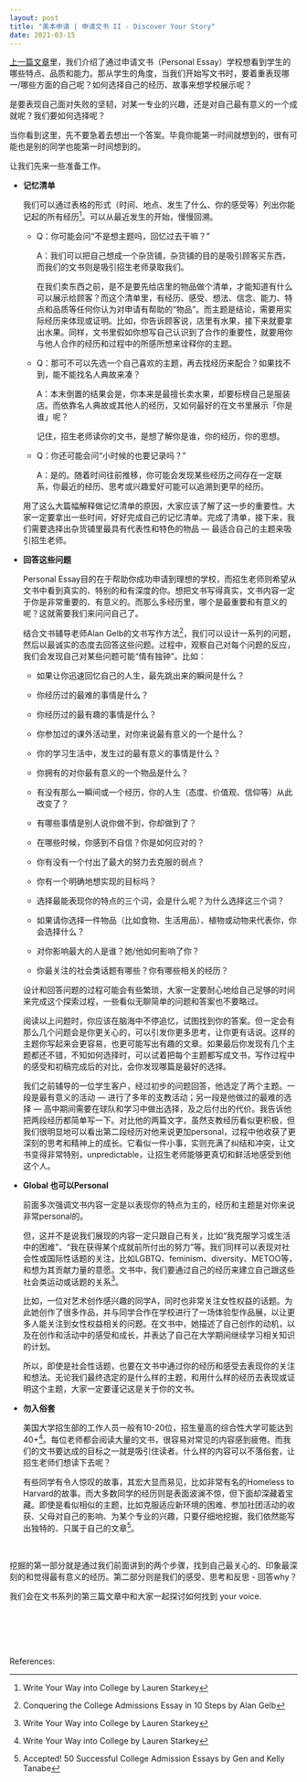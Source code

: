 ```yaml
---
layout: post
title: "美本申请 | 申请文书 II - Discover Your Story"
date: 2021-03-15
---
```



[上一篇文章](http://www.tessay.org/blog/2021/03/03/admission-essay-what-to-show)里，我们介绍了通过申请文书（Personal Essay）学校想看到学生的哪些特点、品质和能力。那从学生的角度，当我们开始写文书时，要着重表现哪一/哪些方面的自己呢？如何选择自己的经历、故事来想学校展示呢？

是要表现自己面对失败的坚韧，对某一专业的兴趣，还是对自己最有意义的一个成就呢？我们要如何选择呢？

当你看到这里，先不要急着去想出一个答案。毕竟你能第一时间就想到的，很有可能也是别的同学也能第一时间想到的。

让我们先来一些准备工作。

+ **记忆清单**

  我们可以通过表格的形式（时间、地点、发生了什么、你的感受等）列出你能记起的所有经历[^fn1]。可以从最近发生的开始，慢慢回溯。

  + Q：你可能会问“不是想主题吗，回忆过去干嘛？”

    A：我们可以把自己想成一个杂货铺，杂货铺的目的是吸引顾客买东西，而我们的文书则是吸引招生老师录取我们。

    在我们卖东西之前，是不是要先给店里的物品做个清单，才能知道有什么可以展示给顾客？而这个清单里，有经历、感受、想法、信念、能力、特点和品质等任何你认为对申请有帮助的“物品”。而主题是结论，需要用实际经历来体现或证明。比如，你告诉顾客说，店里有水果，接下来就要拿出水果。同样，文书里假如你想写自己认识到了合作的重要性，就要用你与他人合作的经历和过程中的所感所想来诠释你的主题。

  + Q：那可不可以先选一个自己喜欢的主题，再去找经历来配合？如果找不到，能不能找名人典故来凑？

    A：本末倒置的结果会是，你本来是最擅长卖水果，却要标榜自己是服装店。而依靠名人典故或其他人的经历，又如何最好的在文书里展示「你是谁」呢？

    记住，招生老师读你的文书，是想了解你是谁，你的经历，你的思想。

  + Q：你还可能会问“小时候的也要记录吗？”

    A：是的。随着时间往前推移，你可能会发现某些经历之间存在一定联系，你最近的经历、思考或兴趣爱好可能可以追溯到更早的经历。

  用了这么大篇幅解释做记忆清单的原因，大家应该了解了这一步的重要性。大家一定要拿出一些时间，好好完成自己的记忆清单。完成了清单，接下来，我们需要选择出杂货铺里最具有代表性和特色的物品 — 最适合自己的主题来吸引招生老师。

+ **回答这些问题**

  Personal Essay目的在于帮助你成功申请到理想的学校，而招生老师则希望从文书中看到真实的、特别的和有深度的你。想把文书写得真实，文书内容一定于你是非常重要的、有意义的。而那么多经历里，哪个是最重要和有意义的呢？这就需要我们来问问自己了。

  结合文书辅导老师Alan Gelb的文书写作方法[^fn2]，我们可以设计一系列的问题，然后以最诚实的态度去回答这些问题。过程中，观察自己对每个问题的反应，我们会发现自己对某些问题可能“情有独钟”。比如：  

  + 如果让你迅速回忆自己的人生，最先跳出来的瞬间是什么？

  + 你经历过的最难的事情是什么？

  + 你经历过的最有趣的事情是什么？

  + 你参加过的课外活动里，对你来说最有意义的一个是什么？

  + 你的学习生活中，发生过的最有意义的事情是什么？

  + 你拥有的对你最有意义的一个物品是什么？

  + 有没有那么一瞬间或一个经历，你的人生（态度、价值观、信仰等）从此改变了？

  + 有哪些事情是别人说你做不到，你却做到了？

  + 在哪些时候，你感到不自信？你是如何应对的？

  + 你有没有一个付出了最大的努力去克服的弱点？

  + 你有一个明确地想实现的目标吗？

  + 选择最能表现你的特点的三个词，会是什么呢？为什么选择这三个词？

  + 如果请你选择一件物品（比如食物、生活用品）、植物或动物来代表你，你会选择什么？

  + 对你影响最大的人是谁？她/他如何影响了你？

  + 你最关注的社会类话题有哪些？你有哪些相关的经历？

  设计和回答问题的过程可能会有些繁琐，大家一定要耐心地给自己足够的时间来完成这个探索过程，一些看似无聊简单的问题和答案也不要略过。

  阅读以上问题时，你应该在脑海中不停追忆，试图找到你的答案。但一定会有那么几个问题会是你更关心的，可以引发你更多思考，让你更有话说。这样的主题你写起来会更容易，也更可能写出有趣的文章。如果最后你发现有几个主题都还不错，不知如何选择时，可以试着把每个主题都写成文书，写作过程中的感受和初稿完成后的对比，会你发现哪篇是最好的选择。

  我们之前辅导的一位学生客户，经过初步的问题回答，他选定了两个主题。一段是最有意义的活动 — 进行了多年的支教活动；另一段是他做过的最难的选择 — 高中期间需要在球队和学习中做出选择，及之后付出的代价。我告诉他把两段经历都简单写一下。对比他的两篇文字，虽然支教经历看似更积极，但我们很明显地可以看出第二段经历对他来说更加personal，过程中他收获了更深刻的思考和精神上的成长。它看似一件小事，实则充满了纠结和冲突，让文书变得非常特别，unpredictable，让招生老师能够更真切和鲜活地感受到他这个人。

+ **Global 也可以Personal**

  前面多次强调文书内容一定是以表现你的特点为主的，经历和主题是对你来说非常personal的。

  但，这并不是说我们展现的内容一定只跟自己有关，比如“我克服学习或生活中的困难”、“我在获得某个成就前所付出的努力”等。我们同样可以表现对社会性或国际性话题的关注，比如LGBTQ、feminism、diversity、METOO等，和想为其贡献力量的意愿。文书中，我们要通过自己的经历来建立自己跟这些社会类运动或话题的关系[^fn1]。

  比如，一位对艺术创作感兴趣的同学A，同时也非常关注女性权益的话题。为此她创作了很多作品，并与同学合作在学校进行了一场体验型作品展，以让更多人能关注到女性权益相关的问题。在文书中，她描述了自己创作的动机，以及在创作和活动中的感受和成长，并表达了自己在大学期间继续学习相关知识的计划。

  所以，即使是社会性话题，也要在文书中通过你的经历和感受去表现你的关注和想法。无论我们最终选定的是什么样的主题，和用什么样的经历去表现或证明这个主题，大家一定要谨记这是关于你的文书。

+ **勿入俗套**

  美国大学招生部的工作人员一般有10-20位，招生量高的综合性大学可能达到40+[^fn1]。每位老师都会阅读大量的文书，很容易对常见的内容感到疲倦。而我们的文书要达成的目标之一就是吸引住读者。什么样的内容可以不落俗套，让招生老师们想读下去呢？

  有些同学有令人惊叹的故事，其宏大显而易见，比如非常有名的Homeless to Harvard的故事。而大多数同学的经历则是表面波澜不惊，但下面却深藏着宝藏。即使是看似相似的主题，比如克服适应新环境的困难、参加社团活动的收获、父母对自己的影响、为某个专业的兴趣，只要仔细地挖掘，我们依然能写出独特的、只属于自己的文章[^fn3]。

<br>

挖掘的第一部分就是通过我们前面讲到的两个步骤，找到自己最关心的、印象最深刻的和觉得最有意义的经历。第二部分则是我们的感受、思考和反思 - 回答why？

我们会在文书系列的第三篇文章中和大家一起探讨如何找到 your voice.

<br>
<br>
<br>
<br>

References:  

[^fn1]: Write Your Way into College by Lauren Starkey

[^fn2]: Conquering the College Admissions Essay in 10 Steps by Alan Gelb

[^fn3]: Accepted! 50 Successful College Admission Essays by Gen and Kelly Tanabe
